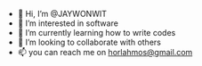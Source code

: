 - 👋 Hi, I’m @JAYWONWIT
- 👀 I’m interested in software
- 🌱 I’m currently learning how to write codes
- 💞️ I’m looking to collaborate with others
- 📫 you can reach me on horlahmos@gmail.com

<!---
JAYWONWIT/JAYWONWIT is a ✨ special ✨ repository because its `README.md` (this file) appears on your GitHub profile.
You can click the Preview link to take a look at your changes.
--->
